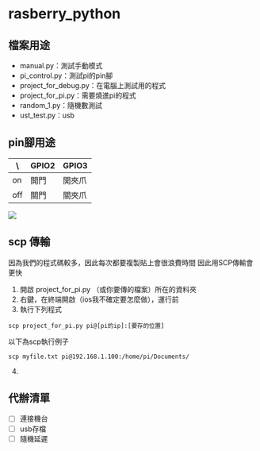 # rasberry_python

## 檔案用途
- manual.py：測試手動模式
- pi_control.py：測試pi的pin腳
- project_for_debug.py：在電腦上測試用的程式
- project_for_pi.py：需要燒進pi的程式
- random_1.py：隨機數測試
- ust_test.py：usb

## pin腳用途
 \ | GPIO2 | GPIO3
---| --- | ---
on | 開門 | 開夾爪
off| 關門 | 關夾爪

![](https://i.imgur.com/DFEKMHD.png)

## scp 傳輸
因為我們的程式碼較多，因此每次都要複製貼上會很浪費時間
因此用SCP傳輸會更快

1. 開啟 project_for_pi.py （或你要傳的檔案）所在的資料夾
2. 右鍵，在終端開啟（ios我不確定要怎麼做），運行前
3. 執行下列程式
```
scp project_for_pi.py pi@[pi的ip]:[要存的位置]
```
以下為scp執行例子
```
scp myfile.txt pi@192.168.1.100:/home/pi/Documents/
```
4. 


## 代辦清單
- [ ] 連接機台  
- [ ] usb存檔  
- [ ] 隨機延遲  
